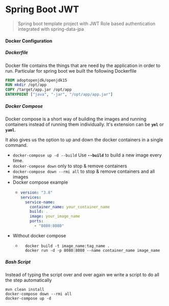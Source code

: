 # Spring Boot JWT 
> Spring boot template project with JWT Role based authentication integrated with spring-data-jpa

#### Docker Configuration
##### Dockerfile
Docker file contains the things that are need by the application in order to run.
Particular for spring boot we built the following Dockerfile
```dockerfile
FROM adoptopenjdk/openjdk15
RUN mkdir /opt/app
COPY /target/app.jar /opt/app
ENTRYPOINT ["java", "-jar", "/opt/app/app.jar"]
```
##### Docker Compose
Docker compose is a short way of building the images and running containers instead of running
them individually. It's extension can be **`yml`** or **`yaml`**.

It also gives us the option to up and down the docker containers in a single command.
 - `docker-compose up -d --build` Use **`--build`** to build a new image every time.
 - `docker-compose down` only to stop & remove containers
 - `docker-compose down --rmi all` to stop & remove containers and all images
 - Docker compose example
     -  ```yaml
        version: "3.8"
        services:
          service-name:
            container_name: your_container_name
            build: .
            image: your_image_name
            ports:
              - "8080:8080"
        ```
 - Without docker compose
    - ```shell script
        docker build -t image_name:tag_name . 
        docker run -d -p 8080:8080 --name container_name image_name
      ```
    
##### Bash Script
Instead of typing the script over and over again we write a script to do all the step automatically
```shell script
mvn clean install
docker-compose down --rmi all
docker-compose up -d
```
